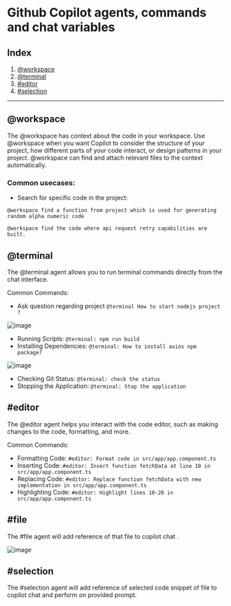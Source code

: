 # Github Copilot agents, commands and chat variables

## Index

1. [@workspace](#workspace)
2. [@terminal](#terminal)
3. [#editor](#editor)
4. [#selection](#selection)

---
## @workspace

The @workspace has context about the code in your workspace. Use @workspace when you want Copilot to consider the structure of your project, how different parts of your code interact, or design patterns in your project. @workspace can find and attach relevant files to the context automatically.

### Common usecases:
- Search for specific code in the project:
```
@workspace find a function from project which is used for generating random alpha numeric code
```
```
@workspace find the code where api request retry capabilities are built.
```


## @terminal

The @terminal agent allows you to run terminal commands directly from the chat interface.

Common Commands:

- Ask question regarding project `@terminal How to start nodejs project ?`

![image](https://github.com/user-attachments/assets/e336b9e0-716e-40eb-a17a-d4740cc8aa1f)

- Running Scripts: `@terminal: npm run build`
- Installing Dependencies: `@terminal: How to install axios npm package?`

![image](https://github.com/user-attachments/assets/4f99ae4a-02af-4c2b-8f32-47df8a412e12)

- Checking Git Status: `@terminal: check the status`
- Stopping the Application: `@terminal: Stop the application`

## #editor

The @editor agent helps you interact with the code editor, such as making changes to the code, formatting, and more.

Common Commands:

- Formatting Code: `#editor: Format code in src/app/app.component.ts`
- Inserting Code: `#editor: Insert function fetchData at line 10 in src/app/app.component.ts`
- Replacing Code: `#editor: Replace function fetchData with new implementation in src/app/app.component.ts`
- Highlighting Code: `#editor: Highlight lines 10-20 in src/app/app.component.ts`

## #file

The #file agent will add reference of that file to copilot chat .

![image](https://github.com/user-attachments/assets/b5462f74-4e9a-4a62-9895-3d2ff78232e2)

## #selection

The #selection agent will add reference of selected code snippet of file to copilot chat and perform on provided prompt.
